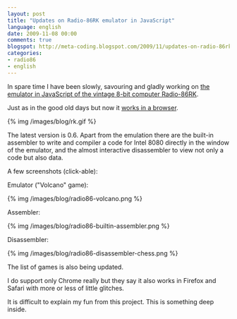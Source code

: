 ```yaml
---
layout: post
title: "Updates on Radio-86RK emulator in JavaScript"
language: english
date: 2009-11-08 00:00
comments: true
blogspot: http://meta-coding.blogspot.com/2009/11/updates-on-radio-86rk-emulator-in.html
categories: 
- radio86
- english
---
```

In spare time I have been slowly, savouring and gladly working on [the emulator in JavaScript of the vintage 8-bit computer Radio-86RK][Radio-86RK emulator in JavaScript].

[Radio-86RK emulator in JavaScript]: /blog/english/2009/10/02/radio86rk-emulator-in-javascript/

Just as in the good old days but now it [works in a browser][Emulator].

[Emulator]: http://radio86.googlecode.com/hg/online/radio86.html

{% img /images/blog/rk.gif %}

The latest version is 0.6. Apart from the emulation there are the built-in assembler to write and compiler a code for Intel 8080 directly in the window of the emulator, and the almost interactive disassembler to view not only a code but also data.

A few screenshots (click-able):

Emulator ("Volcano" game):

{% img /images/blog/radio86-volcano.png %}

Assembler:

{% img /images/blog/radio86-builtin-assembler.png %}

Disassembler:

{% img /images/blog/radio86-disassembler-chess.png %}

The list of games is also being updated.

I do support only Chrome really but they say it also works in Firefox and Safari with more or less of little glitches.

It is difficult to explain my fun from this project. This is something deep inside.
